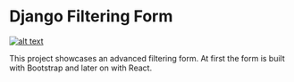 # Django Filtering Form

[![alt text](https://github.com/justdjango/djfilter/blob/master/thumbnail.png "Logo")](https://youtu.be/-X1KMCM_uts)

This project showcases an advanced filtering form. At first the form is built with Bootstrap and later on with React.
